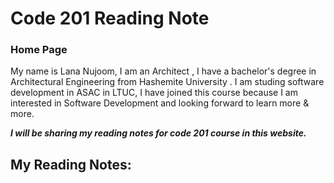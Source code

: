 # Code 201 Reading Note

### Home Page

 My name is Lana Nujoom, I am an Architect , I have a bachelor's degree in Architectural Engineering from Hashemite University . I am studing  software development in ASAC in LTUC, I have joined this course because I am interested in Software Development and looking forward to learn more & more.
 
 ***I will be sharing my reading notes for code 201 course in this website.***
 
 **My Reading Notes:**
 -
